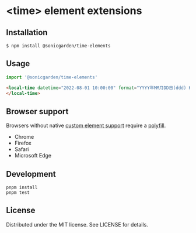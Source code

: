 # &lt;time&gt; element extensions

## Installation

```
$ npm install @sonicgarden/time-elements
```

## Usage

```js
import '@sonicgarden/time-elements'
```

```html
<local-time datetime="2022-08-01 10:00:00" format="YYYY年MM月DD日(ddd) HH時mm分">
</local-time>
```

## Browser support

Browsers without native [custom element support][support] require a [polyfill][].

- Chrome
- Firefox
- Safari
- Microsoft Edge

[support]: https://caniuse.com/#feat=custom-elementsv1
[polyfill]: https://github.com/webcomponents/custom-elements

## Development

```
pnpm install
pnpm test
```

## License

Distributed under the MIT license. See LICENSE for details.
